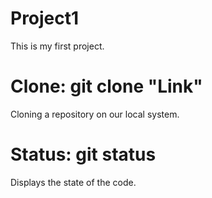 # Project1
This is my first project.

# Clone: git clone "Link"
Cloning a repository on our local system.

# Status: git status
Displays the state of the code.
